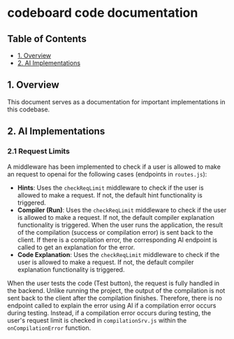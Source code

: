# codeboard code documentation

## Table of Contents

- [1. Overview](#overview)
- [2. AI Implementations](#ai-implementations)

## 1. Overview <a name="overview"></a>
This document serves as a documentation for important implementations in this codebase.

## 2. AI Implementations <a name="ai-implementations"></a>
### 2.1 Request Limits
A middleware has been implemented to check if a user is allowed to make an request to openai for the following cases (endpoints in `routes.js`):

- **Hints**: Uses the `checkReqLimit` middleware to check if the user is allowed to make a request. If not, the default hint functionality is triggered.
- **Compiler (Run)**: Uses the `checkReqLimit` middleware to check if the user is allowed to make a request. If not, the default compiler explanation functionality is triggered. When the user runs the application, the result of the compilation (success or compilation error) is sent back to the client. If there is a compilation error, the corresponding AI endpoint is called to get an explanation for the error.
- **Code Explanation**: Uses the `checkReqLimit` middleware to check if the user is allowed to make a request. If not, the default compiler explanation functionality is triggered.

When the user tests the code (Test button), the request is fully handled in the backend. Unlike running the project, the output of the compilation is not sent back to the client after the compilation finishes. Therefore, there is no endpoint called to explain the error using AI if a compilation error occurs during testing. Instead, if a compilation error occurs during testing, the user's request limit is checked in `compilationSrv.js` within the `onCompilationError` function.



